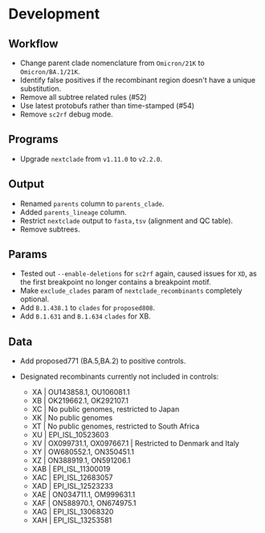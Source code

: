 # Development

## Workflow

- Change parent clade nomenclature from `Omicron/21K` to `Omicron/BA.1/21K`.
- Identify false positives if the recombinant region doesn't have a unique substitution.
- Remove all subtree related rules (#52)
- Use latest protobufs rather than time-stamped (#54)
- Remove `sc2rf` debug mode.

## Programs

- Upgrade `nextclade` from `v1.11.0` to `v2.2.0`.

## Output

- Renamed `parents` column to `parents_clade`.
- Added `parents_lineage` column.
- Restrict `nextclade` output to `fasta,tsv` (alignment and QC table).
- Remove subtrees.

## Params

- Tested out `--enable-deletions` for `sc2rf` again, caused issues for `XD`, as the first breakpoint no longer contains a breakpoint motif.
- Make `exclude_clades` param of `nextclade_recombinants` completely optional.
- Add `B.1.438.1` to `clades` for `proposed808`.
- Add `B.1.631` and `B.1.634` `clades` for XB.

## Data

- Add proposed771 (BA.5,BA.2) to positive controls.
- Designated recombinants currently not included in controls:

  - XA | OU143858.1, OU106081.1
  - XB | OK219662.1, OK292107.1
  - XC | No public genomes, restricted to Japan
  - XK | No public genomes
  - XT | No public genomes, restricted to South Africa
  - XU | EPI_ISL_10523603
  - XV | OX099731.1, OX097667.1 | Restricted to Denmark and Italy
  - XY | OW680552.1, ON350451.1
  - XZ | ON388919.1, ON591206.1
  - XAB | EPI_ISL_11300019
  - XAC | EPI_ISL_12683057
  - XAD | EPI_ISL_12523233
  - XAE | ON034711.1, OM999631.1
  - XAF | ON588970.1, ON674975.1
  - XAG | EPI_ISL_13068320
  - XAH | EPI_ISL_13253581
